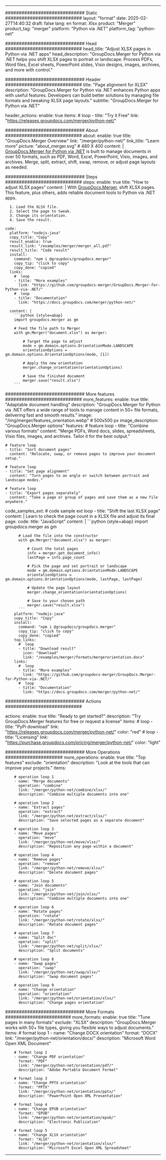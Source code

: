 
---
############################# Static ############################
layout: "format"
date:  2025-02-27T14:40:32
draft: false
lang: en
format: Xlsx
product: "Merger"
product_tag: "merger"
platform: "Python via .NET"
platform_tag: "python-net"

############################# Head ############################
head_title: "Adjust XLSX pages in Python via .NET apps"
head_description: "GroupDocs.Merger for Python via .NET helps you shift XLSX pages to portrait or landscape. Process PDFs, Word files, Excel sheets, PowerPoint slides, Visio designs, images, archives, and more with control."

############################# Header ############################
title: "Page alignment for XLSX" 
description: "GroupDocs.Merger for Python via .NET enhances Python apps with useful features. Developers can build better solutions by managing file formats and tweaking XLSX page layouts."
subtitle: "GroupDocs.Merger for Python via .NET" 

header_actions:
  enable: true
  items:
    #  loop
    - title: "Try it Free"
      link: "https://releases.groupdocs.com/merger/python-net/"
      
############################# About ############################
about:
    enable: true
    title: "GroupDocs.Merger Overview"
    link: "/merger/python-net/"
    link_title: "Learn more"
    picture: "about_merger.svg" # 480 X 400
    content: |
       [GroupDocs.Merger for Python via .NET](/merger/python-net/) is built to manage documents in over 50 formats, such as PDF, Word, Excel, PowerPoint, Visio, images, and archives. Merge, split, extract, shift, swap, remove, or adjust page layouts as needed.

############################# Steps ############################
steps:
    enable: true
    title: "How to adjust XLSX pages"
    content: |
      With [GroupDocs.Merger](/merger/python-net/), shift XLSX pages. This feature, plus others, adds reliable document tools to Python via .NET apps.
      
      1. Load the XLSX file.
      2. Select the page to tweak.
      3. Change its orientation.
      4. Save the result.
   
    code:
      platform: "nodejs-java"
      copy_title: "Copy"
      result_enable: true
      result_link: "/examples/merger/merger_all.pdf"
      result_title: "Code result"
      install:
        command: "npm i @groupdocs/groupdocs.merger"
        copy_tip: "click to copy"
        copy_done: "copied"
      links:
        #  loop
        - title: "More examples"
          link: "https://github.com/groupdocs-merger/GroupDocs.Merger-for-Python-via-.NET/"
        #  loop
        - title: "Documentation"
          link: "https://docs.groupdocs.com/merger/python-net/"
          
      content: |
        ```python {style=abap}
        import groupdocs.merger as gm

        # Feed the file path to Merger
        with gm.Merger("document.xlsx") as merger:
            
            # Target the page to adjust
            mode = gm.domain.options.OrientationMode.LANDSCAPE
            orientationOptions = gm.domain.options.OrientationOptions(mode, [1])

            # Apply the new orientation
            merger.change_orientation(orientationOptions)

            # Save the finished document
            merger.save("result.xlsx")
        ```            

############################# More features ############################
more_features:
  enable: true
  title: "Adaptable document handling"
  description: "GroupDocs.Merger for Python via .NET offers a wide range of tools to manage content in 50+ file formats, delivering fast and smooth results."
  image: "/img/merger/features_orientation.webp" # 500x500 px
  image_description: "GroupDocs.Merger options"
  features:
    # feature loop
    - title: "Combine various formats"
      content: "Merge PDFs, Word docs, slides, spreadsheets, Visio files, images, and archives. Tailor it for the best output."

    # feature loop
    - title: "Sort document pages"
      content: "Relocate, swap, or remove pages to improve your document setup."

    # feature loop
    - title: "Set page alignment"
      content: "Turn pages to an angle or switch between portrait and landscape modes."

    # feature loop
    - title: "Export pages separately"
      content: "Take a page or group of pages and save them as a new file anywhere."
      
  code_samples_ext:
    # code sample ext loop
    - title: "Shift the last XLSX page"
      content: |
        Learn to check the page count in a XLSX file and adjust its final page.
      code:
        title: "JavaScript"
        content: |
          ```python {style=abap}
          import groupdocs.merger as gm
          
          # Load the file into the constructor
          with gm.Merger("document.xlsx") as merger:
            
              # Count the total pages
              info = merger.get_document_info()
              lastPage = info.page_count

              # Pick the page and set portrait or landscape
              mode = gm.domain.options.OrientationMode.LANDSCAPE
              orientationOptions = gm.domain.options.OrientationOptions(mode, lastPage, lastPage)
          
              # Update the page layout
              merger.change_orientation(orientationOptions)

              # Save to your chosen path
              merger.save("result.xlsx")
          ```
        platform: "nodejs-java"
        copy_title: "Copy"
        install:
          command: "npm i @groupdocs/groupdocs.merger"
          copy_tip: "click to copy"
          copy_done: "copied"
        top_links:
          #  loop
          - title: "Download result"
            icon: "download"
            link: "/examples/merger/formats/mergerorientation.docx"
        links:
          #  loop
          - title: "More examples"
            link: "https://github.com/groupdocs-merger/GroupDocs.Merger-for-Python-via-.NET/"
          #  loop
          - title: "Documentation"
            link: "https://docs.groupdocs.com/merger/python-net/"
            

            


############################# Actions ############################

actions:
  enable: true
  title: "Ready to get started?"
  description: "Try GroupDocs.Merger features for free or request a license"
  items:
    #  loop
    - title: "PyPi download"
      link: "https://releases.groupdocs.com/merger/python-net/"
      color: "red"
        #  loop
    - title: "Licensing"
      link: "https://purchase.groupdocs.com/pricing/merger/python-net/"
      color: "light"


############################# More Operations #####################
more_operations:
    enable: true
    title: "Top features"
    exclude: "orientation"
    description: "Look at the tools that can improve your projects."
    items: 
          
        # operation loop 1
        - name: "Merge documents"
          operation: "combine"
          link: "/merger/python-net/combine/xlsx/"
          description: "Combine multiple documents into one"

        # operation loop 2
        - name: "Extract pages"
          operation: "extract"
          link: "/merger/python-net/extract/xlsx/"
          description: "Save selected pages as a separate document"

        # operation loop 3
        - name: "Move pages"
          operation: "move"
          link: "/merger/python-net/move/xlsx/"
          description: "Reposition any page within a document"

        # operation loop 4
        - name: "Remove pages"
          operation: "remove"
          link: "/merger/python-net/remove/xlsx/"
          description: "Delete document pages"

        # operation loop 5
        - name: "Join documents"
          operation: "join"
          link: "/merger/python-net/join/xlsx/"
          description: "Combine multiple documents into one"

        # operation loop 6
        - name: "Rotate pages"
          operation: "rotate"
          link: "/merger/python-net/rotate/xlsx/"
          description: "Rotate document pages"

        # operation loop 7
        - name: "Split doc"
          operation: "split"
          link: "/merger/python-net/split/xlsx/"
          description: "Split documents"

        # operation loop 8
        - name: "Swap pages"
          operation: "swap"
          link: "/merger/python-net/swap/xlsx/"
          description: "Swap document pages"

        # operation loop 9
        - name: "Change orientation"
          operation: "orientation"
          link: "/merger/python-net/orientation/xlsx/"
          description: "Change pages orientation"
          
        
          
############################# More Formats ########################
more_formats:
    enable: true
    title: "Tune pages in many formats"
    exclude: "XLSX"
    description: "GroupDocs.Merger works with 50+ file types, giving you flexible ways to adjust documents."
    items: 
        # format loop 1
        - name: "Change DOCX orientation"
          format: "DOCX"
          link: "/merger/python-net/orientation/docx/"
          description: "Microsoft Word Open XML Document"
          
        # format loop 2
        - name: "Change PDF orientation"
          format: "PDF"
          link: "/merger/python-net/orientation/pdf/"
          description: "Adobe Portable Document Format"
          
        # format loop 3
        - name: "Change PPTX orientation"
          format: "PPTX"
          link: "/merger/python-net/orientation/pptx/"
          description: "PowerPoint Open XML Presentation"

        # format loop 4
        - name: "Change EPUB orientation"
          format: "EPUB"
          link: "/merger/python-net/orientation/epub/"
          description: "Electronic Publication"
          
        # format loop 5
        - name: "Change XLSX orientation"
          format: "XLSX"
          link: "/merger/python-net/orientation/xlsx/"
          description: "Microsoft Excel Open XML Spreadsheet"
  

---